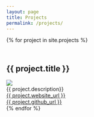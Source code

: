 ```yaml
---
layout: page
title: Projects
permalink: /projects/
---
```


{% for project in site.projects %}
    <h2>    
      {{ project.title }}
    </h2>
    <img src={project.logo_path}>
    <div>{{ project.description}} </div>
    <div><a href={{project.website_url}}>{{ project.website_url }} </a></div>
    <div><a href={{project.github_url}}>{{ project.github_url }} </a></div>
{% endfor %}
